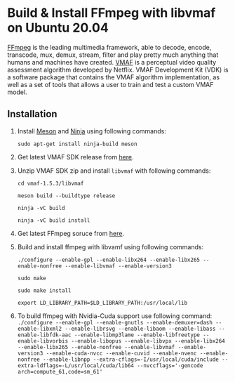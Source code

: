 # Build & Install FFmpeg with libvmaf on Ubuntu 20.04
[FFmpeg](https://ffmpeg.org/ffmpeg.html) is the leading multimedia framework, able to decode, encode, transcode, mux, demux, stream, filter and play pretty much anything that humans and machines have created. [VMAF](https://github.com/Netflix/vmaf) is a perceptual video quality assessment algorithm developed by Netflix. VMAF Development Kit (VDK) is a software package that contains the VMAF algorithm implementation, as well as a set of tools that allows a user to train and test a custom VMAF model.
## Installation
1. Install [Meson](https://mesonbuild.com/index.html) and [Ninja](https://github.com/ninja-build/ninja) using following commands:
    
    `sudo apt-get install ninja-build meson`
    
2. Get latest VMAF SDK release from [here](https://github.com/Netflix/vmaf/releases).
3. Unzip VMAF SDK zip and install `libvmaf` with following commands:
    
    `cd vmaf-1.5.3/libvmaf`
    
    `meson build --buildtype release`
    
    `ninja -vC build`
    
    `ninja -vC build install`
4. Get latest FFmpeg soruce from [here](https://ffmpeg.org/download.html).
5. Build and install ffmpeg with libvamf using following commands:
    
    `./configure --enable-gpl --enable-libx264 --enable-libx265 --enable-nonfree --enable-libvmaf --enable-version3`
    
    `sudo make`
    
    `sudo make install`
    
    `export LD_LIBRARY_PATH=$LD_LIBRARY_PATH:/usr/local/lib`
6. To build ffmpeg with Nvidia-Cuda support use following command:
    `./configure --enable-gpl --enable-gnutls --enable-demuxer=dash --enable-libxml2 --enable-librsvg --enable-libaom --enable-libass --enable-libfdk-aac --enable-libmp3lame --enable-libfreetype --enable-libvorbis --enable-libopus --enable-libvpx --enable-libx264 --enable-libx265 --enable-nonfree --enable-libvmaf --enable-version3 --enable-cuda-nvcc --enable-cuvid --enable-nvenc --enable-nonfree --enable-libnpp --extra-cflags=-I/usr/local/cuda/include --extra-ldflags=-L/usr/local/cuda/lib64 --nvccflags='-gencode arch=compute_61,code=sm_61'`

